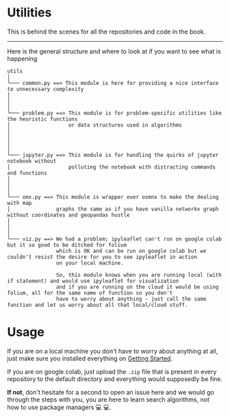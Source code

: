 # Utilities

This is behind the scenes for all the repositories and code in the book.

---

Here is the general structure and where to look at if you want to see what is happening

```
utils
│       
└─── common.py ==> This module is here for providing a nice interface to unnecessary complexity 
│  
│ 
│
└─── problem.py ==> This module is for problem-specific utilities like the heuristic functions 
│                   or data structures used in algorithms
│ 
│
│ 
│
└─── jupyter.py ==> This module is for handling the quirks of jupyter notebook without 
│                   polluting the notebook with distracting commands and functions
│ 
│ 
│  
└─── omx.py ==> This module is wrapper over osmnx to make the dealing with map 
│               graphs the same as if you have vanilla networkx graph without coordinates and geopandas hustle
│ 
│ 
│  
└─── viz.py ==> We had a problem; ipyleaflet can't run on google colab but it so good to be ditched for folium
                which is OK and can be run on google colab but we couldn't resist the desire for you to see ipyleaflet in action
                on your local machine.
                
                So, this module knows when you are running local (with if statement) and would use ipyleaflet for visualization
                and if you are running on the cloud it would be using folium, all for the same name of function so you don't
                have to worry about anything - just call the same function and let us worry about all that local/cloud stuff.
```

# Usage

If you are on a local machine you don't have to worry about anything at all, just make sure you installed everything on [Getting Started](https://github.com/SmartMobilityAlgorithms/GettingStarted).

If you are on google colab, just upload the `.zip` file that is present in every repository to the default directory and everything would supposedly be fine.

**If not**, don't hesitate for a second to open an issue here and we would go through the steps with you, you are here to learn search algorithms, not how to use package managers :computer: :computer:.
